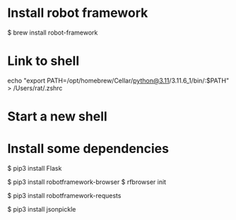 # Install robot framework
$ brew install robot-framework

# Link to shell 
echo "export PATH=/opt/homebrew/Cellar/python@3.11/3.11.6_1/bin/:$PATH" > /Users/rat/.zshrc

# Start a new shell

# Install some dependencies
$ pip3 install Flask

$ pip3 install robotframework-browser
$ rfbrowser init

$ pip3 install robotframework-requests

$ pip3 install jsonpickle
